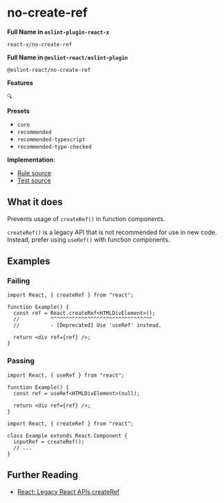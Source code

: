 # no-create-ref

**Full Name in `eslint-plugin-react-x`**

```plain copy
react-x/no-create-ref
```

**Full Name in `@eslint-react/eslint-plugin`**

```plain copy
@eslint-react/no-create-ref
```

**Features**

`🔍`

**Presets**

- `core`
- `recommended`
- `recommended-typescript`
- `recommended-type-checked`

**Implementation**:

- [Rule source](https://github.com/Rel1cx/eslint-react/tree/main/packages/plugins/eslint-plugin-react-x/src/rules/no-create-ref.ts)
- [Test source](https://github.com/Rel1cx/eslint-react/tree/main/packages/plugins/eslint-plugin-react-x/src/rules/no-create-ref.spec.ts)

## What it does

Prevents usage of `createRef()` in function components.

`createRef()` is a legacy API that is not recommended for use in new code. Instead, prefer using `useRef()` with function components.

## Examples

### Failing

```tsx
import React, { createRef } from "react";

function Example() {
  const ref = React.createRef<HTMLDivElement>();
  //          ^^^^^^^^^^^^^^^^^^^^^^^^^^^^^^^^^
  //          - [Deprecated] Use 'useRef' instead.

  return <div ref={ref} />;
}
```

### Passing

```tsx
import React, { useRef } from "react";

function Example() {
  const ref = useRef<HTMLDivElement>(null);

  return <div ref={ref} />;
}
```

```tsx
import React, { createRef } from "react";

class Example extends React.Component {
  inputRef = createRef();
  // ...
}
```

## Further Reading

- [React: Legacy React APIs createRef](https://react.dev/reference/react/createRef)
